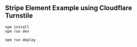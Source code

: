 ## Stripe Element Example using Cloudflare Turnstile

```
npm install
npm run dev
```

```
npm run deploy
```
